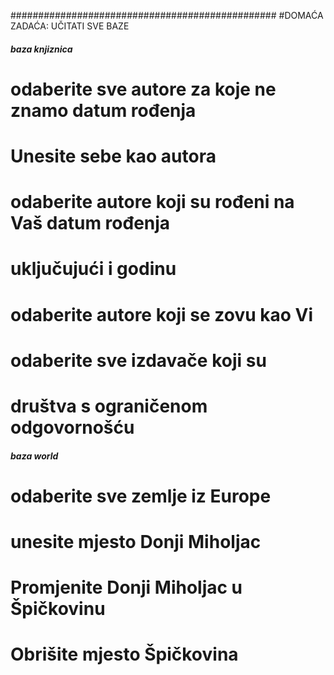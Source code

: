################################################
#DOMAĆA ZADAĆA: UČITATI SVE BAZE

##### baza knjiznica
# odaberite sve autore za koje ne znamo datum rođenja

# Unesite sebe kao autora

# odaberite autore koji su rođeni na Vaš datum rođenja
# uključujući i godinu

# odaberite autore koji se zovu kao Vi

# odaberite sve izdavače koji su 
# društva s ograničenom odgovornošću


##### baza world
# odaberite sve zemlje iz Europe

# unesite mjesto Donji Miholjac

# Promjenite Donji Miholjac u Špičkovinu

# Obrišite mjesto Špičkovina

